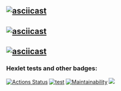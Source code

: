 [![asciicast](https://asciinema.org/a/bwGOxklYPyqhMm0aW344NJGv3.svg)](https://asciinema.org/a/bwGOxklYPyqhMm0aW344NJGv3)
---
[![asciicast](https://asciinema.org/a/I8wxCcy2RbP6Z7vfbtfjvvRUE.svg)](https://asciinema.org/a/I8wxCcy2RbP6Z7vfbtfjvvRUE)
---
[![asciicast](https://asciinema.org/a/UDfm05LWOEZU1ZSOAFl0bzjIp.svg)](https://asciinema.org/a/UDfm05LWOEZU1ZSOAFl0bzjIp)
---
### Hexlet tests and other badges:
[![Actions Status](https://github.com/stupid-laborant/php-project-lvl2/workflows/hexlet-check/badge.svg)](https://github.com/stupid-laborant/php-project-lvl2/actions)
[![test](https://github.com/stupid-laborant/php-project-lvl2/actions/workflows/test.yml/badge.svg)](https://github.com/stupid-laborant/php-project-lvl2/actions/workflows/test.yml)
[![Maintainability](https://api.codeclimate.com/v1/badges/c5a7d351679dec3e0fc8/maintainability)](https://codeclimate.com/github/stupid-laborant/php-project-lvl2/maintainability)
<a href="https://codeclimate.com/github/stupid-laborant/php-project-lvl2/test_coverage"><img src="https://api.codeclimate.com/v1/badges/c5a7d351679dec3e0fc8/test_coverage" /></a>
